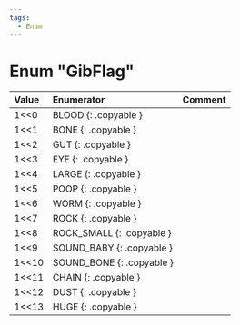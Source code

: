 ```yaml
---
tags:
  - Enum
---
```

# Enum "GibFlag"
|Value|Enumerator|Comment|
|:--|:--|:--|
|1<<0 |BLOOD {: .copyable } |  |
|1<<1 |BONE {: .copyable } |  |
|1<<2 |GUT {: .copyable } |  |
|1<<3 |EYE {: .copyable } |  |
|1<<4 |LARGE {: .copyable } |  |
|1<<5 |POOP {: .copyable } |  |
|1<<6 |WORM {: .copyable } |  |
|1<<7 |ROCK {: .copyable } |  |
|1<<8 |ROCK_SMALL {: .copyable } |  |
|1<<9 |SOUND_BABY {: .copyable } |  |
|1<<10 |SOUND_BONE {: .copyable } |  |
|1<<11 |CHAIN {: .copyable } |  |
|1<<12 |DUST {: .copyable } |  |
|1<<13 |HUGE {: .copyable } |  |
